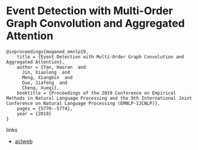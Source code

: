 # Event Detection with Multi-Order Graph Convolution and Aggregated Attention

```
@inproceedings{moganed_emnlp19,
    title = {Event Detection with Multi-Order Graph Convolution and Aggregated Attention},
    author = {Yan, Haoran  and
      Jin, Xiaolong  and
      Meng, Xiangbin  and
      Guo, Jiafeng  and
      Cheng, Xueqi},
    booktitle = {Proceedings of the 2019 Conference on Empirical Methods in Natural Language Processing and the 9th International Joint Conference on Natural Language Processing (EMNLP-IJCNLP)},
    pages = {5770--5774},
    year = {2019}
}
```

links
- [aclweb](https://www.aclweb.org/anthology/D19-1582/)

